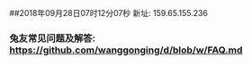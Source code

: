 ##2018年09月28日07时12分07秒 新址: 159.65.155.236
### 兔友常见问题及解答: https://github.com/wanggonging/d/blob/w/FAQ.md
